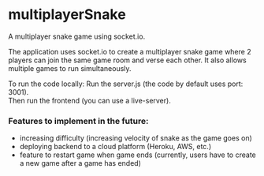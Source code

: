 # multiplayerSnake
 A multiplayer snake game using socket.io.

The application uses socket.io to create a multiplayer snake game where 2 players can join the same game room and verse each other. It also allows multiple games to run simultaneously. 

To run the code locally:
Run the server.js (the code by default uses port: 3001). <br>
Then run the frontend (you can use a live-server).


### Features to implement in the future:
- increasing difficulty (increasing velocity of snake as the game goes on)
- deploying backend to a cloud platform (Heroku, AWS, etc.)
- feature to restart game when game ends (currently, users have to create a new game after a game has ended)
